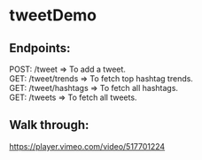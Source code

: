 # tweetDemo
Endpoints:
----------
POST: /tweet => To add a tweet.  
GET: /tweet/trends => To fetch top hashtag trends.  
GET: /tweet/hashtags => To fetch all hashtags.  
GET: /tweets => To fetch all tweets.  

Walk through:
-------------
https://player.vimeo.com/video/517701224
